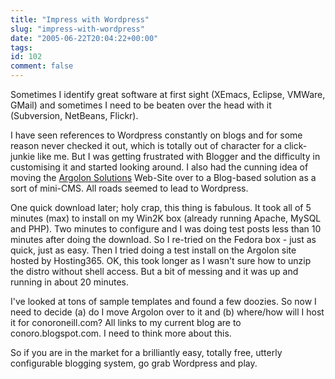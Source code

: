 ```yaml
---
title: "Impress with Wordpress"
slug: "impress-with-wordpress"
date: "2005-06-22T20:04:22+00:00"
tags:
id: 102
comment: false
---
```


<div style="clear: both" />Sometimes I identify great software at first sight (XEmacs, Eclipse, VMWare, GMail) and sometimes I need to be beaten over the head with it (Subversion, NetBeans, Flickr).

I have seen references to Wordpress constantly on blogs and for some reason never checked it out, which is totally out of character for a click-junkie like me. But I was getting frustrated with Blogger and the difficulty in customising it and started looking around. I also had the cunning idea of moving the [Argolon Solutions](http://www.argolon.com/) Web-Site over to a Blog-based solution as a sort of mini-CMS. All roads seemed to lead to Wordpress.

One quick download later; holy crap, this thing is fabulous. It took all of 5 minutes (max) to install on my Win2K box (already running Apache, MySQL and PHP). Two minutes to configure and I was doing test posts less than 10 minutes after doing the download. So I re-tried on the Fedora box - just as quick, just as easy. Then I tried doing a test install on the Argolon site hosted by Hosting365\. OK, this took longer as I wasn't sure how to unzip the distro without shell access. But a bit of messing and it was up and running in about 20 minutes.

I've looked at tons of sample templates and found a few doozies. So now I need to decide (a) do I move Argolon over to it and (b) where/how will I host it for conoroneill.com? All links to my current blog are to conoro.blogspot.com. I need to think more about this.

So if you are in the market for a brilliantly easy, totally free, utterly configurable blogging system, go grab Wordpress and play.
<div style="clear: both; padding-bottom: 0.25em" />
